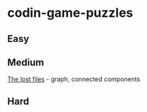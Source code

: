 # codin-game-puzzles

## Easy

## Medium
[The lost files](https://www.codingame.com/training/medium/the-lost-files) - graph, connected components

## Hard
